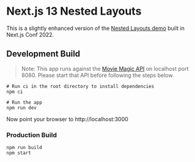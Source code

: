 # Next.js 13 Nested Layouts

This is a slightly enhanced version of the
[Nested Layouts demo](https://www.youtube.com/watch?v=6mQ3M1CUGnk) built in
Next.js Conf 2022.

## Development Build

> Note: This app runs against the
> [Movie Magic API](https://github.com/code-shaper/movie-magic) on localhost
> port 8080. Please start that API before following the steps below.

```shell
# Run ci in the root directory to install dependencies
npm ci

# Run the app
npm run dev
```

Now point your browser to http://localhost:3000

### Production Build

```shell
npm run build
npm start
```
